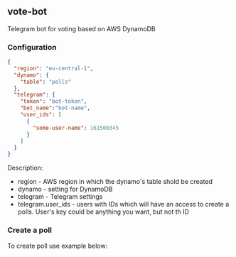 vote-bot
---

Telegram bot for voting based on AWS DynamoDB


### Configuration
```json
{
  "region": "eu-central-1",
  "dynamo": {
    "table": "polls"
  },
  "telegram": {
    "token": "bot-token",
    "bot_name":"bot-name",
    "user_ids": [
      {
        "some-user-name": 161500345
      }
    ]
  }
}
```

Description:
   * region - AWS region in which the dynamo's table shold be created
   * dynamo - setting for DynamoDB
   * telegram - Telegram settings
   * telegram.user_ids - users with IDs which will have an access to create a polls. User's key could be anything you want, but not th ID
   
   
### Create a poll
   To create poll use example below:
    